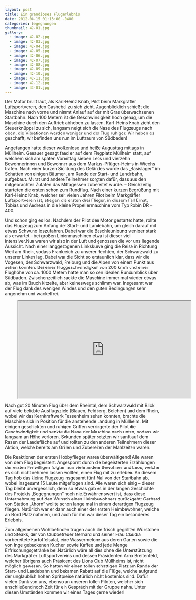 ```yaml
---
layout: post
title: Ein grandioses Flugerlebnis
date: 2012-08-15 01:13:00 -0400
categories: begegnungen
thumbnail: 42-01.jpg
gallery:
  - image: 42-02.jpg
  - image: 42-03.jpg
  - image: 42-04.jpg
  - image: 42-05.jpg
  - image: 42-06.jpg
  - image: 42-07.jpg
  - image: 42-08.jpg
  - image: 42-09.jpg
  - image: 42-10.jpg
  - image: 42-11.jpg
  - image: 42-12.jpg
  - image: 43-01.jpg
---
```

Der Motor brüllt laut, als Karl-Heinz Knab, Pilot beim Markgräfler Luftsportverein, den Gashebel zu sich zieht. Augenblicklich schießt die Maschine nach vorne und nimmt Anlauf auf der mit Gras überwachsenen Startbahn. Nach 100 Metern ist die Geschwindigkeit hoch genug, um die Maschine durch den Auftrieb abheben zu lassen. Karl-Heins Knab zieht den Steuerknüppel zu sich, langsam neigt sich die Nase des Flugzeugs nach oben, die Vibrationen werden weniger und der Flug ruhiger. Wir haben es geschafft, wir befinden uns nun im Luftraum von Südbaden!

Angefangen hatte dieser wolkenlose und heiße Augusttag mittags in Müllheim. Genauer gesagt fand er auf dem Flugplatz Müllheim statt, auf welchem sich am späten Vormittag sieben Leos und vierzehn Bewohnerinnen und Bewohner aus dem Markus-Pflüger-Heims in Wiechs trafen. Nach einer kurzen Sichtung des Geländes wurde das „Basislager” im Schatten von einigen Bäumen, am Rande der Start- und Landebahn, aufgebaut. Murat und andere Teilnehmer sorgten dafür, dass aus den mitgebrachten Zutaten das Mittagessen zubereitet wurde. – Gleichzeitig starteten die ersten schon zum Rundflug. Nach einer kurzen Begrüßung mit Karl-Heinz Knab, welcher seit vielen Jahren Pilot beim Markgräfler Luftsportverein ist, stiegen die ersten drei Flieger, in diesem Fall Ernst, Tobias und Andreas in die kleine Propellermaschine vom Typ Robin DR – 400.  

Und schon ging es los. Nachdem der Pilot den Motor gestartet hatte, rollte das Flugzeug zum Anfang der Start- und Landebahn, um gleich darauf mit etwas Schwung loszufahren. Dabei war die Beschleunigung weniger stark als erwartet – bei großen Linienmaschinen etwa ist dieser viel intensiver.Nun waren wir also in der Luft und genossen die vor uns liegende Aussicht. Nach einer langgezogenen Linkskurve ging die Reise in Richtung Weil am Rhein, sodass Frankreich zu unserer Rechten, der Schwarzwald zu unserer Linken lag. Dabei war die Sicht so erstaunlich klar, dass wir die Vogesen, den Schwarzwald, Freiburg und die Alpen von einem Punkt aus sehen konnten. Bei einer Fluggeschwindigkeit von 200 km/h und einer Flughöhe von ca. 1000 Metern hatte man so den idealen Rundumblick über Südbaden. Zwischenzeitlich sackte die Maschine immer mal wieder etwas ab, was im Bauch kitzelte, aber keineswegs schlimm war. Insgesamt war der Flug dank des wenigen Windes und den guten Bedingungen sehr angenehm und wackelfrei.

<figure class="responsive-iframe">
  <iframe width="560" height="315" class="iframe" title="Video zum Flugerlebnis" src="https://www.youtube-nocookie.com/embed/W-aydfZntkY" allow="autoplay; encrypted-media" allowfullscreen></iframe>
</figure>
  
Nach gut 20 Minuten Flug über dem Rheintal, dem Schwarzwald mit Blick auf viele beliebte Ausflugsziele (Blauen, Feldberg, Belchen) und dem Rhein, wobei wir das Kernkraftwerk Fessenheim sehen konnten, brachte die Maschine sich in Position für die anstehende Landung in Müllheim. Mit einigen geschickten und ruhigen Griffen verringerte der Pilot die Geschwindigkeit und senkte die Nase der Maschine nach unten, sodass wir langsam an Höhe verloren. Sekunden später setzten wir sanft auf dem Rasen der Landefläche auf und rollten zu den anderen Teilnehmern dieser Aktion, welche bereits am Grillen und Zubereiten der Mahlzeiten waren.

Die Reaktionen der ersten Hobbyflieger waren überwältigend! Alle waren von dem Flug begeistert. Angespornt durch die begeisterten Erzählungen der ersten Freiwilligen folgten nun viele andere Bewohner und Leos, welche es sich nicht nehmen lassen wollten, einen Flug mit zu erleben. An diesem Tag hob das kleine Flugzeug insgesamt fünf Mal von der Startbahn ab, wobei insgesamt 15 Leute mitgeflogen sind. Alle waren sich einig – dieser Tag bleibt unvergesslich, denn so etwas gab es in der langen Geschichte des Projekts „Begegnungen“ noch nie.Erwähnenswert ist, dass diese Unternehmung auf den Wunsch eines Heimbewohners zurückgeht: Gerhard von Station „Ahorn“ wollte schon lange mal in einem derartigen Flugzeug fliegen. Natürlich war er dann auch einer der ersten Heimbewohner, welche an Bord Platz nahmen, und auch für ihn war dieser Tag ein besonderes Erlebnis.

Zum allgemeinen Wohlbefinden trugen auch die frisch gegrillten Würstchen und Steaks, der von Clubbetreuer Gerhard und seiner Frau Claudia vorbereitete Kartoffelsalat, eine Wassermelone aus deren Garten sowie die von Inge gebackenen Kuchen sowie Kaffee und jede Menge Erfrischungsgetränke bei.Natürlich wäre all dies ohne die Unterstützung des Markgräfler Luftsportvereins und dessen Präsidenten Arno Breitenfeld, welcher übrigens auch Präsident des Lions Club Müllheims ist, nicht möglich gewesen. So hatten wir einen tollen schattigen Platz am Rande der Start- und Landebahn und bekamen Rabatt auf die Flüge, welche aufgrund der unglaublich hohen Spritpreise natürlich nicht kostenlos sind. Dafür vielen Dank von uns, ebenso an unseren tollen Piloten, welcher sich anschließend noch Zeit für ein Gespräch mit der Gruppe nahm. Unter diesen Umständen kommen wir eines Tages gerne wieder!